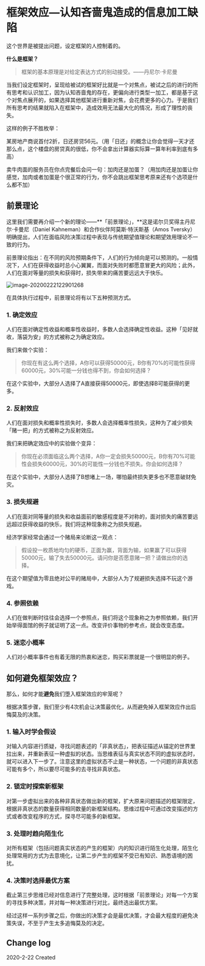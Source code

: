 # 框架效应—认知吝啬鬼造成的信息加工缺陷

这个世界是被提出问题，设定框架的人控制着的。

**什么是框架？**

> 框架的基本原理是对给定表达方式的别动接受。——丹尼尔·卡尼曼

当我们设定框架时，呈现给被试的框架好比就是一个对焦点，被试之后的进行的所有思考和认识加工，因为认知吝啬鬼的存在，更偏向进行类型一加工，都是基于这个对焦点展开的，如果选择其他框架进行重新对焦，会花费更多的心力。于是我们所有思考的结果就陷入在框架中，造成效用无法最大化的情况，形成了理性的丧失。

这样的例子不胜枚举：

某房地产商说首付2折，日还房贷56元。（用「日还」的概念让你会觉得一天才还那么点，这个楼盘的房贷真的很低，你不会拿出计算器实际算一算年利率到底有多高）

卖牛肉面的服务员在你点完餐后会问一句：加肉还是加蛋？（用加肉还是加蛋让你感觉，加肉或者加蛋是个很正常的行为，你不会跳出框架思考原来还有个选项是什么都不加）

## 前景理论

这里我们需要再介绍一个新的理论——**「前景理论」，**这是诺尔贝奖得主丹尼尔·卡曼尼（Daniel Kahneman）和合作伙伴阿莫斯·特沃斯基（Amos Tversky）明确提出，人们在面临风险决策过程中表现与传统期望值理论和期望效用理论不一致的行为。

前景理论指出：在不同的风险预期条件下，人们的行为倾向是可以预测的。一般情况下，人们在获得收益时总小心翼翼，而面对失败时都愿意冒更大的风险；此外，人们在面对等量的损失和获得时，损失带来的痛苦要远远大于快乐。

![image-20200222122901268](https://tva1.sinaimg.cn/large/0082zybply1gc52g8dztmj30ny0ey0ut.jpg)

在具体执行过程中，前景理论将有以下五种预测方式。

### **1. 确定效应**

人们在面对确定性收益和概率性收益时，多数人会选择确定性收益。这种「见好就收，落袋为安」的方式被称之为确定效应。

我们来做个实验：

> 你现在有这么两个选择，A你可以获得50000元，B你有70%的可能性获得60000元，30%可能一分钱也得不到，你会如何选择？

在这个实验中，大部分人选择了A直接获得50000元，即使选择B可能获得的更多。

### **2. 反射效应**

人们在面对损失和概率性损失时，多数人会选择概率性损失，这种为了减少损失「赌一把」的方式被称之为反射效应。

我们来把确定效应中的实验做个变异：

> 你现在必须面临这么两个选择，A你一定会损失50000元，B你有70%可能性会损失60000元，30%的可能性一分钱也不损失。你会如何选择？

在这个实验中，大部分人选择了B想堵上一场，哪怕最终损失更多也不愿意破财免灾。

### **3. 损失规避**

人们在面对同等量的损失和收益面前的敏感程度是不对称的，面对损失的痛苦要远远超过获得收益的快乐，我们将这种现象称之为损失规避。

经济学家经常会通过一个赌局来论断这一观点：

> 假设投一枚质地均匀的硬币，正面为赢，背面为输，如果赢了可以获得50000元，输了失去50000元。请问你是否愿意赌一把？请做出你的选择。

在这个期望值为零且绝对公平的赌局中，大部分人为了规避损失选择不玩这个游戏。

### **4. 参照依赖**

人们在做判断时往往会选择一个参照点，我们将这个现象称之为参照依赖，我们开始举得面馆的例子就证明了这一点。改变评价事物的参考点，就会改变态度。

### **5. 迷恋小概率**

人们对小概率事件也有着无限的热衷和迷恋，购买彩票就是一个很明显的例子。

## 如何避免框架效应？

那么，如何才能**避免**我们堕入框架效应的牢笼呢？

根据决策步骤，我们至少有4次机会让决策最优化，从而避免掉入框架效应作出后悔莫及的决策。

### **1. 输入时学会假设**

对输入内容进行质疑，寻找问题表述的「非真状态」，把表征描述从锚定的世界里拉出来，并重新表征一种虚拟的状态。当思维表征与真实状态不同的虚拟状态时，就可以进入下一步了。注意这里的虚拟状态不止是一种状态，一个问题的非真状态可能有多个，所以要尽可能多的去寻找非真状态。

### **2. 锁定时探索新框架**

对第一步虚拟出来的各种非真状态做出新的框架，扩大原来问题描述的框架限定，根据非真状态的数量获得相同数量的新框架结构。思维过程中可通过改变描述的方式或者改变程序的方式，探寻尽可能多的新框架。

### **3. 处理时趋向陌生化**

对所有框架（包括问题真实状态的产生的框架）内的知识进行陌生化处理，陌生化处理常用的方式为去意境化，让第二步产生的框架不受已有知识、熟悉语境的困扰。

### **4. 决策时选择最优方案**

截止第三步思维已经对信息进行了完整处理，这时根据「前景理论」对每一个方案的寻找多种决策，并对每一种决策进行对比，最终选出最优方案。

经过这样一系列步骤之后，你做出的决策才会是最优决策，才会最大程度的避免决策失误，不至于产生太多追悔莫及的决定。



## Change log 

2020-2-22 Created

